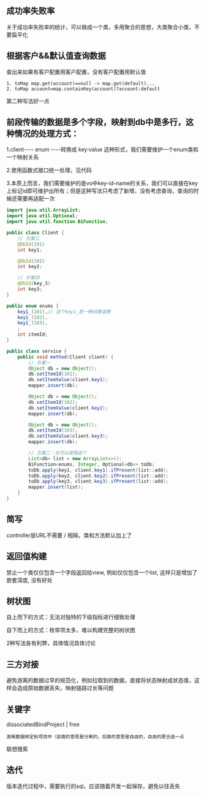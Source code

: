 ## 成功率失败率

关于成功率失败率的统计，可以做成一个类，多用聚合的思想，大类聚合小类，不要扁平化

## 根据客户&&默认值查询数据

查出来如果有客户配置用客户配置，没有客户配置用默认值

    1. toMap map.get(account)==null -> map.get(default)...
    2. toMap account=map.containKey(account)?account:default

第二种写法好一点

## 前段传输的数据是多个字段，映射到db中是多行，这种情况的处理方式：

1.client---- enum ----转换成 key:value 这种形式，我们需要维护一个enum类和一个映射关系

2.使用函数式接口统一处理，见代码

3.本质上而言，我们需要维护的是vo中key-id-name的关系，我们可以直接在key上标记id即可维护出所有；但是这种写法只考虑了新增，没有考虑查询，查询的时候还需要再适配一次

```java
import java.util.ArrayList;
import java.util.Optional;
import java.util.function.BiFunction;

public class Client {
    // 方案三
    @DbId(101)
    int key1;

    @DbId(102)
    int key2;

    // 方案四
    @DbId(key_3)
    int key3;
}

public enum enums {
    key1_(101),// 这个key1_是一种间接浪费
    key1_(102),
    key1_(103),
    ;
    int itemId;
}

public class service {
    public void method(Client client) {
        // 方案一
        Object db = new Object();
        db.setItemId(101);
        db.setItemValue(client.key1);
        mapper.insert(db);

        Object db = new Object();
        db.setItemId(102);
        db.setItemValue(client.key2);
        mapper.insert(db);

        Object db = new Object();
        db.setItemId(103);
        db.setItemValue(client.key3);
        mapper.insert(db);

        // 方案二：也可以使用这个
        List<db> list = new ArrayList<>();
        BiFunction<enums, Integer, Optional<db>> toDb;
        toDb.apply(key1, client.key1).ifPresent(list::add);
        toDb.apply(key2, client.key2).ifPresent(list::add);
        toDb.apply(key3, client.key3).ifPresent(list::add);
        mapper.insert(list);
    }
}
```

## 简写

controller层URL不需要 / 相隔，类和方法默认加上了

## 返回值构建

禁止一个类仅仅包含一个字段返回给view, 例如仅仅包含一个list, 这样只是增加了嵌套深度, 没有好处

## 树状图

自上而下的方式：无法对独特的下级指标进行细致处理

自下而上的方式：枚举项太多，难以构建完整的树状图

2种写法各有利弊，具体情况具体讨论

## 三方对接

避免游离的数据过早的规范化，例如拉取到的数据，直接将状态映射成状态值，这样会造成原始数据丢失，映射链路过长等问题

## 关键字

dissociatedBindProject | free

    游离数据绑定到项目中（前面的意思是分离的，后面的意思是自由的，自由的更合适一点

联想搜索

## 迭代

版本迭代过程中，需要执行的sql，应该随着开发一起保存，避免以往丢失
